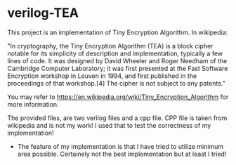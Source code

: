 # verilog-TEA

This project is an implementation of Tiny Encryption Algorithm.
In wikipedia:

"In cryptography, the Tiny Encryption Algorithm (TEA) is a block cipher notable for its simplicity of description and implementation, typically a few lines of code. It was designed by David Wheeler and Roger Needham of the Cambridge Computer Laboratory; it was first presented at the Fast Software Encryption workshop in Leuven in 1994, and first published in the proceedings of that workshop.[4]
The cipher is not subject to any patents."

You may refer to https://en.wikipedia.org/wiki/Tiny_Encryption_Algorithm for more information.

The provided files, are two verilog files and a cpp file. CPP file is taken from wikipedia and is not my work! I used that to test the correctness of my implementation!

* The  feature of my implementation is that I have tried to utilize minimum area possible. Certainely not the best implementation but at least I tried!
